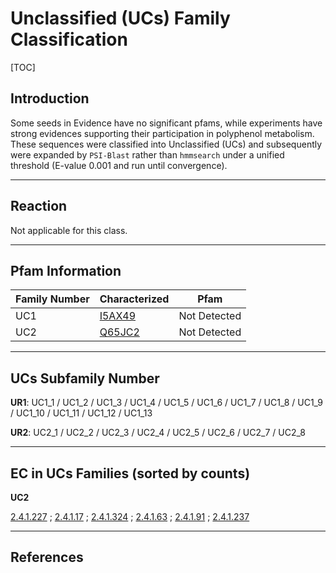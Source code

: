 # Unclassified (UCs) Family Classification

[TOC]

## Introduction

Some seeds in Evidence have no significant pfams, while experiments have strong evidences supporting their participation
in polyphenol metabolism. These sequences were classified into Unclassified (UCs) and subsequently were expanded
by `PSI-Blast` rather than `hmmsearch` under a unified threshold (E-value 0.001 and run until convergence).

---

## Reaction

Not applicable for this class.

---

## Pfam Information

| Family Number | Characterized                                    | Pfam         |
| ------------- | ------------------------------------------------ | ------------ |
| UC1           | [I5AX49](https://www.uniprot.org/uniprot/I5AX49) | Not Detected |
| UC2           | [Q65JC2](https://www.uniprot.org/uniprot/Q65JC2) | Not Detected |

---

## UCs Subfamily Number

**UR1**: UC1_1 / UC1_2 / UC1_3 / UC1_4 / UC1_5 / UC1_6 / UC1_7 / UC1_8 / UC1_9 / UC1_10 / UC1_11 / UC1_12 / UC1_13

**UR2**: UC2_1 / UC2_2 / UC2_3 / UC2_4 / UC2_5 / UC2_6 / UC2_7 / UC2_8

---

## EC in UCs Families (sorted by counts)

**UC2**

[2.4.1.227](https://www.brenda-enzymes.org/enzyme.php?ecno=2.4.1.227)
; [2.4.1.17](https://www.brenda-enzymes.org/enzyme.php?ecno=2.4.1.17)
; [2.4.1.324](https://www.brenda-enzymes.org/enzyme.php?ecno=2.4.1.324)
; [2.4.1.63](https://www.brenda-enzymes.org/enzyme.php?ecno=2.4.1.63)
; [2.4.1.91](https://www.brenda-enzymes.org/enzyme.php?ecno=2.4.1.91)
; [2.4.1.237](https://www.brenda-enzymes.org/enzyme.php?ecno=2.4.1.237)

---

## References
